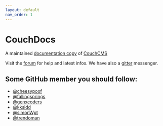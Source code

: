 ```yaml
---
layout: default
nav_order: 1
---
```


# CouchDocs
A maintained [documentation copy](https://github.com/CouchCMS/Documentation/) of [CouchCMS](https://github.com/CouchCMS/CouchCMS)

Visit the [forum](https://www.couchcms.com/forum/) for help and latest infos. We have also a [gitter](https://gitter.im/CouchCMS/) messenger.

## Some GitHub member you should follow:
* [@cheesypoof](https://github.com/cheesypoof)
* [@fallingsprings](https://github.com/fallingsprings)
* [@genxcoders](https://github.com/genxcoders)
* [@kksidd](https://github.com/kksidd)
* [@simonWpt](https://github.com/simonWpt)
* [@trendoman](https://github.com/trendoman)
